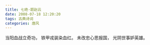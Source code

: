 ```yaml
---
title: 七绝·题赵云
date: 2008-07-18 12:20:20
tags: 古典诗词
categories: 唐风
---
```

当阳血战立奇功，
铁甲戎装染血红。
未改忠心思报国，
光阴世事妒英雄。
